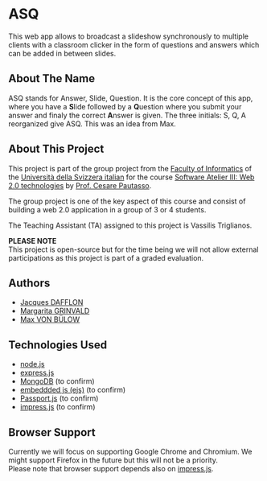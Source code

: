ASQ
===

This web app allows to broadcast a slideshow synchronously to multiple clients
with a classroom clicker in the form of questions and answers which can be added
in between slides.

About The Name
--------------

ASQ stands for Answer, Slide, Question.
It is the core concept of this app, where you have a **S**lide followed by a
**Q**uestion where you submit your answer and finaly the correct **A**nswer is
given.
The three initials: S, Q, A reorganized give ASQ.
This was an idea from Max.

About This Project
------------------

This project is part of the group project from the
[Faculty of Informatics](http://www.inf.usi.ch/)
of the [Università della Svizzera italian](http://www.usi.ch/en/index.htm)
for the course [Software Atelier III: Web 2.0 technologies](http://www.inf.usi.ch/presentazione-studiare/container_education_utilities/orario_corsi/corso?id=985)
by [Prof. Cesare Pautasso](http://www.inf.usi.ch/faculty/pautasso/).

The group project is one of the key aspect of this course and consist of building
a web 2.0 application in a group of 3 or 4 students.

The Teaching Assistant (TA) assigned to this project is Vassilis Triglianos.

**PLEASE NOTE**  
This project is open-source but for the time being we will not allow external
participations as this project is part of a graded evaluation.

Authors
-------

* [Jacques DAFFLON](http://atelier.inf.usi.ch/~dafflonj/)
* [Margarita GRINVALD](http://atelier.inf.usi.ch/~grinvalm/)
* [Max VON BÜLOW](http://www.people.usi.ch/vonbum/index.html)

Technologies Used
-----------------
- [node.js][1]
- [express.js][2]
- [MongoDB][3] (to confirm)
- [embeddded js (ejs)][4] (to confirm)
- [Passport.js][5] (to confirm)
- [impress.js][6] (to confirm)

Browser Support
---------------

Currently we will focus on supporting Google Chrome and Chromium.
We might support Firefox in the future but this will not be a priority.  
Please note that browser support depends also on [impress.js][5].

[1]: http://nodejs.org/                     "node.js"
[2]: http://expressjs.com/                  "express.js"
[3]: http://www.mongodb.org/                "MongoDB"
[4]: http://embeddedjs.com/                 "ejs"
[5]: http://passportjs.org/                 "Passport.js"
[6]: https://github.com/bartaz/impress.js/  "impress.js"